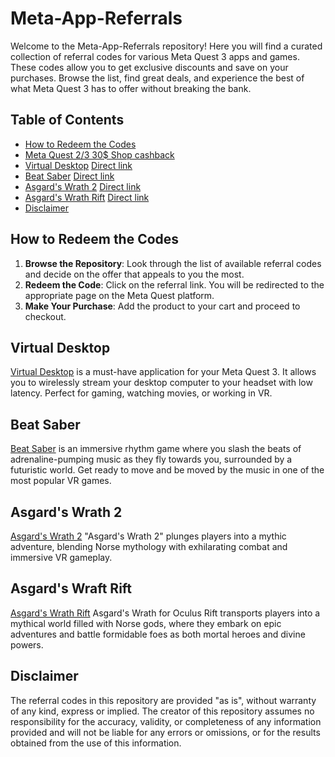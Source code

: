 # Meta-App-Referrals

Welcome to the Meta-App-Referrals repository! Here you will find a curated collection of referral codes for various Meta Quest 3 apps and games. These codes allow you to get exclusive discounts and save on your purchases. Browse the list, find great deals, and experience the best of what Meta Quest 3 has to offer without breaking the bank.

## Table of Contents
- [How to Redeem the Codes](#how-to-redeem-the-codes)
- [Meta Quest 2/3 30$ Shop cashback](https://www.meta.com/referrals/link/LegendEvent)
- [Virtual Desktop](#virtual-desktop) [Direct link](https://www.oculus.com/appreferrals/LegendEvent/2017050365004772/?utm_source=oculus&utm_location=4&utm_parent=frl&utm_medium=app_referral)
- [Beat Saber](#beat-saber) [Direct link](https://www.oculus.com/appreferrals/LegendEvent/2448060205267927/?utm_source=oculus&utm_location=3&utm_parent=frl&utm_medium=app_referral)
- [Asgard's Wrath 2](#asgards-wrath-2) [Direct link](https://www.oculus.com/appreferrals/LegendEvent/2603836099654226/?utm_source=oculus&utm_location=4&utm_parent=frl&utm_medium=app_referral)
- [Asgard's Wrath Rift](#asgards-wrath-rift) [Direct link](https://www.oculus.com/appreferrals/LegendEvent/1180401875303371/?utm_source=oculus&utm_location=2&utm_parent=frl&utm_medium=app_referral)
- [Disclaimer](#disclaimer)

## How to Redeem the Codes

1. **Browse the Repository**: Look through the list of available referral codes and decide on the offer that appeals to you the most.
2. **Redeem the Code**: Click on the referral link. You will be redirected to the appropriate page on the Meta Quest platform.
3. **Make Your Purchase**: Add the product to your cart and proceed to checkout.

## Virtual Desktop

[Virtual Desktop](https://www.oculus.com/appreferrals/LegendEvent/2017050365004772/?utm_source=oculus&utm_location=4&utm_parent=frl&utm_medium=app_referral) is a must-have application for your Meta Quest 3. It allows you to wirelessly stream your desktop computer to your headset with low latency. Perfect for gaming, watching movies, or working in VR.

## Beat Saber

[Beat Saber](https://www.oculus.com/appreferrals/LegendEvent/2448060205267927/?utm_source=oculus&utm_location=3&utm_parent=frl&utm_medium=app_referral) is an immersive rhythm game where you slash the beats of adrenaline-pumping music as they fly towards you, surrounded by a futuristic world. Get ready to move and be moved by the music in one of the most popular VR games.

## Asgard's Wrath 2
[Asgard's Wrath 2](https://www.oculus.com/appreferrals/LegendEvent/2603836099654226/?utm_source=oculus&utm_location=4&utm_parent=frl&utm_medium=app_referral) "Asgard's Wrath 2" plunges players into a mythic adventure, blending Norse mythology with exhilarating combat and immersive VR gameplay.

## Asgard's Wraft Rift
[Asgard's Wrath Rift](https://www.oculus.com/appreferrals/LegendEvent/1180401875303371/?utm_source=oculus&utm_location=2&utm_parent=frl&utm_medium=app_referral) Asgard's Wrath for Oculus Rift transports players into a mythical world filled with Norse gods, where they embark on epic adventures and battle formidable foes as both mortal heroes and divine powers.

## Disclaimer

The referral codes in this repository are provided "as is", without warranty of any kind, express or implied. The creator of this repository assumes no responsibility for the accuracy, validity, or completeness of any information provided and will not be liable for any errors or omissions, or for the results obtained from the use of this information.

